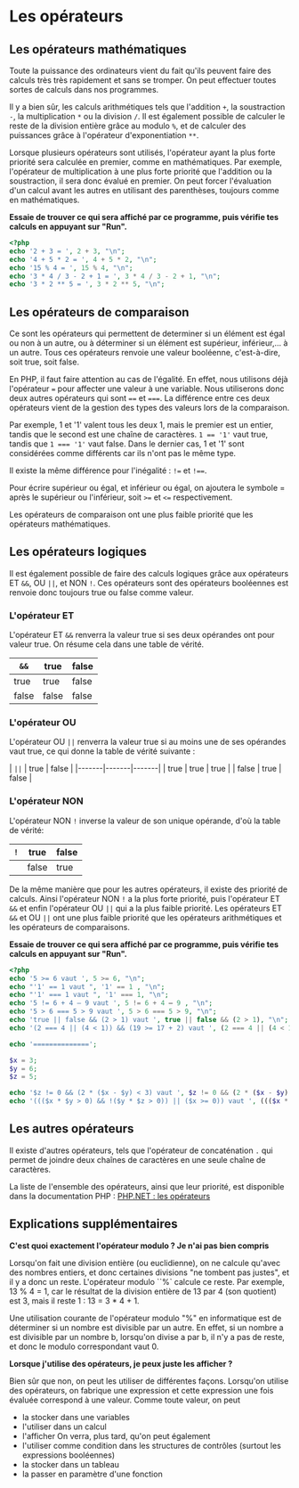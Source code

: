 # Les opérateurs

## Les opérateurs mathématiques

Toute la puissance des ordinateurs vient du fait qu'ils peuvent faire des calculs très très rapidement et sans se tromper. On peut 
effectuer toutes sortes de calculs dans nos programmes.

Il y a bien sûr, les calculs arithmétiques tels que l'addition `+`, la soustraction `-`, la multiplication `*` ou la division `/`. Il est également possible de calculer le reste de la division entière grâce au modulo `%`, et de calculer des puissances grâce à l'opérateur d'exponentiation `**`.

Lorsque plusieurs opérateurs sont utilisés, l'opérateur ayant la plus forte priorité sera calculée en premier, comme en mathématiques. Par exemple, l'opérateur de multiplication à une plus forte priorité que l'addition ou la soustraction, il sera donc évalué en premier. On peut forcer l'évaluation d'un 
calcul avant les autres en utilisant des parenthèses, toujours comme en mathématiques.

**Essaie de trouver ce qui sera affiché par ce programme, puis vérifie tes calculs en appuyant sur "Run".**

``` php runnable
<?php
echo '2 + 3 = ', 2 + 3, "\n";
echo '4 + 5 * 2 = ', 4 + 5 * 2, "\n";
echo '15 % 4 = ', 15 % 4, "\n";
echo '3 * 4 / 3 - 2 + 1 = ', 3 * 4 / 3 - 2 + 1, "\n";
echo '3 * 2 ** 5 = ', 3 * 2 ** 5, "\n";
```

## Les opérateurs de comparaison

Ce sont les opérateurs qui permettent de determiner si un élément est égal ou non à un autre, ou à déterminer si un élément est supérieur, inférieur,...
à un autre. Tous ces opérateurs renvoie une valeur booléenne, c'est-à-dire, soit true, soit false.

En PHP, il faut faire attention au cas de l'égalité. En effet, nous utilisons déjà l'opérateur `=` pour affecter une valeur à une variable. Nous utiliserons 
donc deux autres opérateurs qui sont `==` et `===`. La différence entre ces deux opérateurs vient de la gestion des types des valeurs lors de la comparaison.

Par exemple, 1 et '1' valent tous les deux 1, mais le premier est un entier, tandis que le second est une chaîne de caractères. 
`1 == '1'` vaut true, tandis que `1 === '1'` vaut false. Dans le dernier cas, 1 et '1' sont considérées comme différents car ils n'ont pas le même type.

Il existe la même différence pour l'inégalité : `!=` et `!==`.

Pour écrire supérieur ou égal, et inférieur ou égal, on ajoutera le symbole = après le supérieur ou l'inférieur, soit `>=` et `<=` respectivement.

Les opérateurs de comparaison ont une plus faible priorité que les opérateurs mathématiques.

## Les opérateurs logiques

Il est également possible de faire des calculs logiques grâce aux opérateurs ET `&&`, OU `||`, et NON `!`. Ces opérateurs sont des opérateurs booléennes est 
renvoie donc toujours true ou false comme valeur.

### L'opérateur ET

L'opérateur ET `&&` renverra la valeur true si ses deux opérandes ont pour valeur true. On résume cela dans une table de vérité.

| `&&` | true | false |
|-------|-------|-------|
| true | true | false |
| false | false | false |

### L'opérateur OU

L'opérateur OU `||` renverra la valeur true si au moins une de ses opérandes vaut true, ce qui donne la table de vérité suivante :

| `||` | true | false |
|-------|-------|-------|
| true | true | true |
| false | true | false |

### L'opérateur NON

L'opérateur NON `!` inverse la valeur de son unique opérande, d'où la table de vérité: 

| `!` | true | false |
|-------|-------|-------|
|  | false | true |

De la même manière que pour les autres opérateurs, il existe des priorité de calculs. Ainsi l'opérateur NON `!` a la plus forte priorité, puis l'opérateur ET
`&&` et enfin l'opérateur OU `||` qui a la plus faible priorité. Les opérateurs ET `&&` et OU `||` ont une plus faible priorité que les opérateurs arithmétiques et les opérateurs de comparaisons.

**Essaie de trouver ce qui sera affiché par ce programme, puis vérifie tes calculs en appuyant sur "Run".**

``` php runnable
<?php
echo '5 >= 6 vaut ', 5 >= 6, "\n";
echo "'1' == 1 vaut ", '1' == 1	, "\n";
echo "'1' === 1 vaut ", '1' === 1, "\n";
echo '5 != 6 + 4 – 9 vaut ', 5 != 6 + 4 – 9	, "\n";
echo '5 > 6 === 5 > 9 vaut ', 5 > 6 === 5 > 9, "\n";
echo 'true || false && (2 > 1) vaut ', true || false && (2 > 1), "\n";
echo '(2 === 4 || (4 < 1)) && (19 >= 17 + 2) vaut ', (2 === 4 || (4 < 1)) && (19 >= 17 + 2), "\n";

echo '==============';

$x = 3;
$y = 6;
$z = 5;

echo '$z != 0 && (2 * ($x - $y) < 3) vaut ', $z != 0 && (2 * ($x - $y) < 3), "\n";
echo '((($x * $y > 0) && !($y * $z > 0)) || ($x >= 0)) vaut ', ((($x * $y > 0) && !($y * $z > 0)) || ($x >= 0)), "\n";

```

## Les autres opérateurs

Il existe d'autres opérateurs, tels que l'opérateur de concaténation `.` qui permet de joindre deux chaînes de caractères en une seule chaîne de caractères.

La liste de l'ensemble des opérateurs, ainsi que leur priorité, est disponible dans la documentation PHP : [PHP.NET : les opérateurs](https://www.php.net/manual/fr/language.operators.precedence.php)

## Explications supplémentaires

**C'est quoi exactement l'opérateur modulo ? Je n'ai pas bien compris**

Lorsqu'on fait une division entière (ou euclidienne), on ne calcule qu'avec des nombres entiers, et donc certaines divisions "ne tombent pas justes", et il y a donc un reste. L'opérateur modulo ``%` calcule ce reste. Par exemple, 13 % 4 = 1, car le résultat de la division entière de 13 par 4 (son quotient) est 3, mais il reste 1 : 13 = 3 * 4 + 1.

Une utilisation courante de l'opérateur modulo "%" en informatique est de déterminer si un nombre est divisible par un autre. En effet, si un nombre a est divisible par un nombre b, lorsqu'on divise a par b, il n'y a pas de reste, et donc le modulo correspondant vaut 0.

**Lorsque j'utilise des opérateurs, je peux juste les afficher ?**

Bien sûr que non, on peut les utiliser de différentes façons. Lorsqu'on utilise des opérateurs, on fabrique une expression et cette expression une fois évaluée correspond à une valeur. Comme toute valeur, on peut 
- la stocker dans une variables
- l'utiliser dans un calcul
- l'afficher
On verra, plus tard, qu'on peut également
- l'utiliser comme condition dans les structures de contrôles (surtout les expressions booléennes)
- la stocker dans un tableau
- la passer en paramètre d'une fonction
